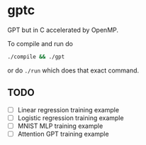 # gptc

GPT but in C accelerated by OpenMP.

To compile and run do

```bash
./compile && ./gpt
```

or do `./run` which does that exact command.

## TODO

- [ ] Linear regression training example
- [ ] Logistic regression training example 
- [ ] MNIST MLP training example
- [ ] Attention GPT training example